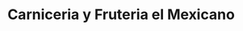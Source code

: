---
title: "Carniceria y Fruteria el Mexicano"
url: /waukegan/carniceria-y-fruteria-el-mexicano/
shop: supermarket
---
